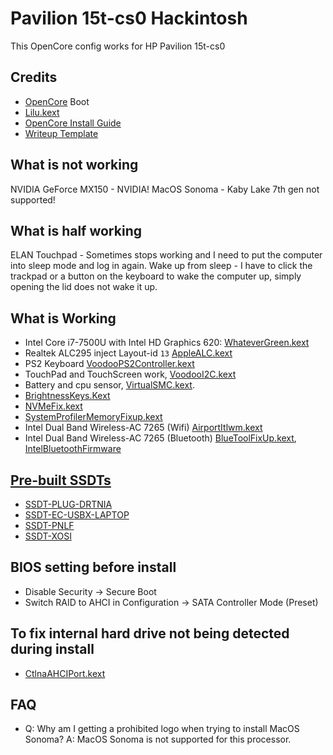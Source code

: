 # Pavilion 15t-cs0 Hackintosh

This OpenCore config works for HP Pavilion 15t-cs0

## Credits

* [OpenCore](https://github.com/acidanthera/OpenCorePkg) Boot
* [Lilu.kext](https://github.com/acidanthera/Lilu/releases/latest)
* [OpenCore Install Guide](https://dortania.github.io/OpenCore-Install-Guide/config-laptop.plist/coffee-lake.html)
* [Writeup Template](https://github.com/dragonflylee/Yoga730-hackintosh)

## What is not working
NVIDIA GeForce MX150 - NVIDIA!
MacOS Sonoma - Kaby Lake 7th gen not supported!
## What is half working
ELAN Touchpad - Sometimes stops working and I need to put the computer into sleep mode and log in again.
Wake up from sleep - I have to click the trackpad or a button on the keyboard to wake the computer up, simply opening the lid does not wake it up.
## What is Working
* Intel Core i7-7500U with Intel HD Graphics 620: [WhateverGreen.kext](https://github.com/acidanthera/WhateverGreen/releases/latest)
* Realtek ALC295 inject Layout-id `13` [AppleALC.kext](https://github.com/acidanthera/AppleALC/releases/latest)
* PS2 Keyboard  [VoodooPS2Controller.kext](https://github.com/acidanthera/VoodooPS2/releases/latest)
* TouchPad and TouchScreen work, [VoodooI2C.kext](https://github.com/alexandred/VoodooI2C/releases/latest)
* Battery and cpu sensor, [VirtualSMC.kext](https://github.com/acidanthera/VirtualSMC/releases/latest).
* [BrightnessKeys.Kext](https://github.com/acidanthera/BrightnessKeys/releases/latest)
* [NVMeFix.kext](https://github.com/acidanthera/NVMeFix/releases/latest)
* [SystemProfilerMemoryFixup.kext](https://github.com/Goldfish64/SystemProfilerMemoryFixup)
* Intel Dual Band Wireless-AC 7265 (Wifi) [AirportItlwm.kext](https://github.com/OpenIntelWireless/itlwm/releases/latest)
* Intel Dual Band Wireless-AC 7265 (Bluetooth) [BlueToolFixUp.kext](https://github.com/acidanthera/BrcmPatchRAM/releases/latest), [IntelBluetoothFirmware](https://github.com/OpenIntelWireless/IntelBluetoothFirmware/releases/latest)
## [Pre-built SSDTs](https://dortania.github.io/Getting-Started-With-ACPI/ssdt-methods/ssdt-prebuilt.html#laptop-skylake-and-kaby-lake)
* [SSDT-PLUG-DRTNIA](https://github.com/dortania/Getting-Started-With-ACPI/blob/master/extra-files/compiled/SSDT-PLUG-DRTNIA.aml)
* [SSDT-EC-USBX-LAPTOP](https://github.com/dortania/Getting-Started-With-ACPI/blob/master/extra-files/compiled/SSDT-EC-USBX-LAPTOP.aml)
* [SSDT-PNLF](https://github.com/dortania/Getting-Started-With-ACPI/blob/master/extra-files/compiled/SSDT-PNLF.aml)
* [SSDT-XOSI](https://github.com/dortania/Getting-Started-With-ACPI/blob/master/extra-files/compiled/SSDT-XOSI.aml)
## BIOS setting before install
* Disable Security -> Secure Boot
* Switch RAID to AHCI in Configuration -> SATA Controller Mode (Preset)
## To fix internal hard drive not being detected during install
* [CtlnaAHCIPort.kext](https://github.com/dortania/OpenCore-Install-Guide/blob/master/extra-files/CtlnaAHCIPort.kext.zip)


## FAQ
- Q: Why am I getting a prohibited logo when trying to install MacOS Sonoma?
  A: MacOS Sonoma is not supported for this processor.

